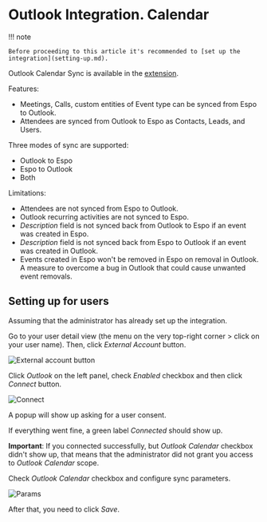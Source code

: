 # Outlook Integration. Calendar

!!! note

    Before proceeding to this article it's recommended to [set up the integration](setting-up.md).

Outlook Calendar Sync is available in the [extension](https://www.espocrm.com/extensions/outlook-integration/).

Features:

* Meetings, Calls, custom entities of Event type can be synced from Espo to Outlook.
* Attendees are synced from Outlook to Espo as Contacts, Leads, and Users.

Three modes of sync are supported:

* Outlook to Espo
* Espo to Outlook
* Both

Limitations:

* Attendees are not synced from Espo to Outlook.
* Outlook recurring activities are not synced to Espo.
* *Description* field is not synced back from Outlook to Espo if an event was created in Espo.
* *Description* field is not synced back from Espo to Outlook if an event was created in Outlook.
* Events created in Espo won't be removed in Espo on removal in Outlook. A measure to overcome a bug in Outlook that could cause unwanted event removals.

## Setting up for users

Assuming that the administrator has already set up the integration.

Go to your user detail view (the menu on the very top-right corner > click on your user name). Then, click *External Account* button.

![External account button](../../_static/images/extensions/outlook-integration/external-account-button.png)

Click *Outlook* on the left panel, check *Enabled* checkbox and then click *Connect* button.

![Connect](../../_static/images/extensions/outlook-integration/connect.png)

A popup will show up asking for a user consent.

If everything went fine, a green label *Connected* should show up.

**Important**: If you connected successfully, but *Outlook Calendar* checkbox didn't show up, that means that the administrator did not grant you access to *Outlook Calendar* scope.

Check *Outlook Calendar* checkbox and configure sync parameters.

![Params](../../_static/images/extensions/outlook-integration/calendar-params.png)

After that, you need to click *Save*.
